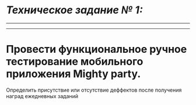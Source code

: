 # ***Техническое задание № 1:***
-----------------------------------
-----------------------------------
# Провести функциональное ручное тестирование мобильного приложения Mighty party.
Определить присутствие или отсутствие деффектов после получения наград ежедневных заданий


